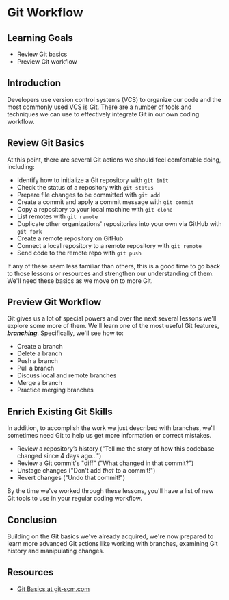 # Git Workflow

## Learning Goals

- Review Git basics
- Preview Git workflow

## Introduction

Developers use version control systems (VCS) to organize our code and the most
commonly used VCS is Git. There are a number of tools and techniques we can use
to effectively integrate Git in our own coding workflow.

## Review Git Basics

At this point, there are several Git actions we should feel comfortable doing,
including:

- Identify how to initialize a Git repository with `git init`
- Check the status of a repository with `git status`
- Prepare file changes to be committed with `git add`
- Create a commit and apply a commit message with `git commit`
- Copy a repository to your local machine with `git clone`
- List remotes with `git remote`
- Duplicate other organizations' repositories into your own via GitHub with `git fork`
- Create a remote repository on GitHub
- Connect a local repository to a remote repository with `git remote`
- Send code to the remote repo with `git push`

If any of these seem less familiar than others, this is a good time to go back
to those lessons or resources and strengthen our understanding of them. We'll
need these basics as we move on to more Git.

## Preview Git Workflow

Git gives us a lot of special powers and over the next several lessons we'll
explore some more of them. We'll learn one of the most useful Git features,
***branching***. Specifically, we'll see how to:

- Create a branch
- Delete a branch
- Push a branch
- Pull a branch
- Discuss local and remote branches
- Merge a branch
- Practice merging branches

## Enrich Existing Git Skills

In addition, to accomplish the work we just described with branches, we'll sometimes
need Git to help us get more information or correct mistakes. 

- Review a repository’s history ("Tell me the story of how this codebase changed since 4 days ago...")
- Review a Git commit's "diff" ("What changed in that commit?")
- Unstage changes ("Don't add _that_ to a commit!")
- Revert changes ("Undo that commit!")

By the time we've worked through these lessons, you'll have a list of new Git
tools to use in your regular coding workflow.

## Conclusion

Building on the Git basics we've already acquired, we're now prepared to learn
more advanced Git actions like working with branches, examining Git history and
manipulating changes.

## Resources

- [Git Basics at git-scm.com](https://git-scm.com/book/en/v1/Git-Basics)
